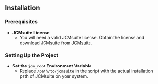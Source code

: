 
## Installation

### Prerequisites

- **JCMsuite License**
   - You will need a valid JCMsuite license. Obtain the license and download JCMsuite from [JCMsuite](https://installation.jcmwave.com/fb13885794fc64c42531c9656f8f6f73.php).


### Setting Up the Project


- **Set the `jcm_root` Environment Variable**
   - Replace `/path/to/jcmsuite` in the script with the actual installation path of JCMsuite on your system. 
